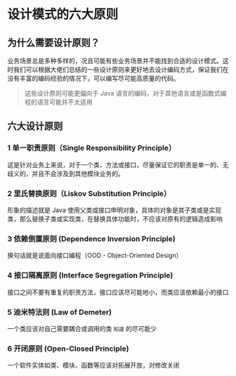 # 设计模式的六大原则



## 为什么需要设计原则？

业务场景总是多种多样的，况且可能有些业务场景并不能找到合适的设计模式。这时我们可以根据大佬们总结的一些设计原则来更好地去设计编码方式，保证我们在没有丰富的编码经验的情况下，可以编写尽可能高质量的代码。

> 这些设计原则可能更偏向于 Java 语言的编码，对于其他语言或是函数式编程的语言可能并不太适用



## 六大设计原则



### 1 单一职责原则（Single Responsibility Principle）

这是针对业务上来说，对于一个类、方法或接口，尽量保证它的职责是单一的、无歧义的，并且不会涉及到其他模块业务的。



### 2 里氏替换原则（Liskov Substitution Principle）

形象的描述就是 Java 使用父类或接口申明对象，具体的对象是其子类或是实现类，那么替换子类或实现类，在替换具体功能时，不应该对原有的逻辑造成影响



### 3 依赖倒置原则 (Dependence Inversion Principle)

换句话就是说面向接口编程（OOD -  Object-Oriented Design）



### 4 接口隔离原则 (Interface Segregation Principle) 

接口之间不要有重复的职责方法，接口应该尽可能地小，而类应该依赖最小的接口



### 5 迪米特法则 (Law of Demeter)

一个类应该对自己需要耦合或调用的类 `知道` 的尽可能少



### 6 开闭原则 (Open-Closed Principle)

一个软件实体如类、模块、函数等应该对拓展开放，对修改关闭
